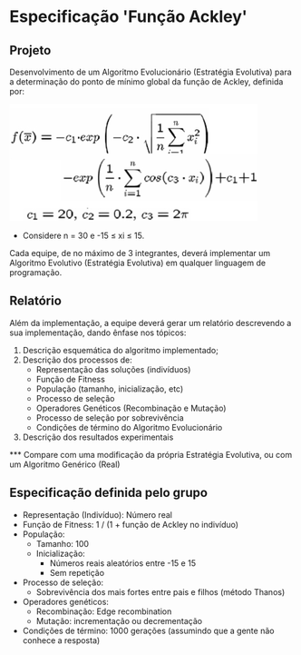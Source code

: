 # Especificação 'Função Ackley'

## Projeto
Desenvolvimento de um Algoritmo Evolucionário (Estratégia Evolutiva) para a determinação do ponto de mínimo global da função de Ackley, definida por:

![Função](funcao.jpg)

- Considere n = 30 e -15 ≤ xi ≤ 15.

Cada equipe, de no máximo de 3 integrantes, deverá implementar um Algoritmo
Evolutivo (Estratégia Evolutiva) em qualquer linguagem de programação. 

## Relatório
Além da implementação, a equipe deverá gerar um relatório descrevendo a sua implementação, dando ênfase nos tópicos:
1) Descrição esquemática do algoritmo implementado;
2) Descrição dos processos de:
    - Representação das soluções (indivíduos)
    - Função de Fitness
    - População (tamanho, inicialização, etc)
    - Processo de seleção
    - Operadores Genéticos (Recombinação e Mutação)
    - Processo de seleção por sobrevivência
    - Condições de término do Algoritmo Evolucionário
3) Descrição dos resultados experimentais

*** Compare com uma modificação da própria Estratégia Evolutiva, ou com um Algoritmo Genérico (Real)


## Especificação definida pelo grupo
- Representação (Indivíduo): Número real
- Função de Fitness: 1 / (1 + função de Ackley no indivíduo)
- População:
    - Tamanho: 100
    - Inicialização:
        - Números reais aleatórios entre -15 e 15
        - Sem repetição
- Processo de seleção: 
    - Sobrevivência dos mais fortes entre pais e filhos (método Thanos)
- Operadores genéticos:
    - Recombinação: Edge recombination
    - Mutação: incrementação ou decrementação
- Condições de término: 1000 gerações (assumindo que a gente não conhece a resposta)